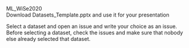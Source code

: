 ML_WiSe2020  
Download Datasets_Template.pptx and use it for your presentation  

Select a dataset and open an issue and write your choice as an issue.
Before selecting a dataset, check the issues and make sure that nobody else already selected that dataset.

